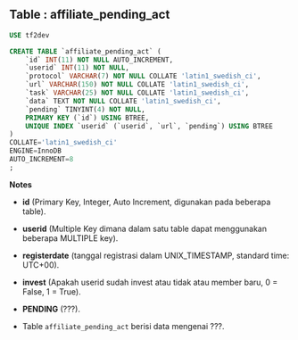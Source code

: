 Table : affiliate_pending_act
------------------------------

```SQL
USE tf2dev

CREATE TABLE `affiliate_pending_act` (
	`id` INT(11) NOT NULL AUTO_INCREMENT,
	`userid` INT(11) NOT NULL,
	`protocol` VARCHAR(7) NOT NULL COLLATE 'latin1_swedish_ci',
	`url` VARCHAR(150) NOT NULL COLLATE 'latin1_swedish_ci',
	`task` VARCHAR(25) NOT NULL COLLATE 'latin1_swedish_ci',
	`data` TEXT NOT NULL COLLATE 'latin1_swedish_ci',
	`pending` TINYINT(4) NOT NULL,
	PRIMARY KEY (`id`) USING BTREE,
	UNIQUE INDEX `userid` (`userid`, `url`, `pending`) USING BTREE
)
COLLATE='latin1_swedish_ci'
ENGINE=InnoDB
AUTO_INCREMENT=8
;
```
__Notes__

+ __id__ (Primary Key, Integer, Auto Increment, digunakan pada beberapa table).

+ __userid__ (Multiple Key dimana dalam satu table dapat menggunakan beberapa MULTIPLE key).

+ __registerdate__ (tanggal registrasi dalam UNIX_TIMESTAMP, standard time: UTC+00).

+ __invest__ (Apakah userid sudah invest atau tidak atau member baru, 0 = False, 1 = True).

+ __PENDING__ (???).

+ Table `affiliate_pending_act` berisi data mengenai ???.

